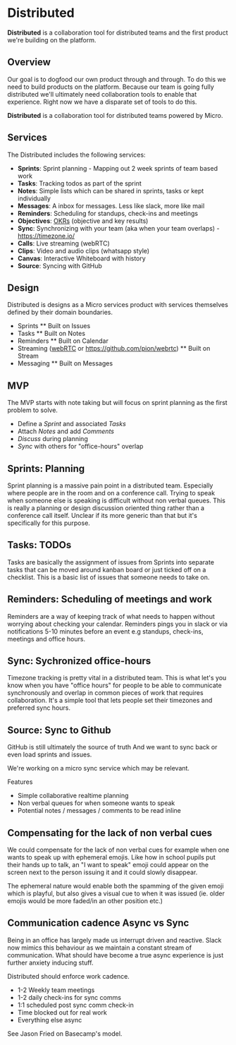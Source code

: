 # Distributed

**Distributed** is a collaboration tool for distributed teams and the first product we're building on the platform.

## Overview

Our goal is to dogfood our own product through and through. To do this we need to build products on the 
platform. Because our team is going fully distributed we'll ultimately need collaboration tools to enable 
that experience. Right now we have a disparate set of tools to do this. 

**Distributed** is a collaboration tool for distributed teams powered by Micro.

## Services

The Distributed includes the following services:

- **Sprints**: Sprint planning - Mapping out 2 week sprints of team based work
- **Tasks**: Tracking todos as part of the sprint
- **Notes**: Simple lists which can be shared in sprints, tasks or kept individually
- **Messages**: A inbox for messages. Less like slack, more like mail
- **Reminders**: Scheduling for standups, check-ins and meetings
- **Objectives**: [OKRs](https://en.wikipedia.org/wiki/OKR) (objective and key results)
- **Sync**: Synchronizing with your team (aka when your team overlaps) - https://timezone.io/
- **Calls**: Live streaming (webRTC)
- **Clips**: Video and audio clips (whatsapp style)
- **Canvas**: Interactive Whiteboard with history
- **Source**: Syncing with GitHub

## Design

Distributed is designs as a Micro services product with services themselves defined by their domain boundaries.

- Sprints
  ** Built on Issues
- Tasks
  ** Built on Notes
- Reminders
  ** Built on Calendar
- Streaming ([webRTC](https://webrtc.org/) or https://github.com/pion/webrtc)
  ** Built on Stream
- Messaging
  ** Built on Messages

## MVP

The MVP starts with note taking but will focus on sprint planning as the first problem to solve.

- Define a *Sprint* and associated *Tasks*
- Attach *Notes* and add *Comments*
- *Discuss* during planning
- *Sync* with others for "office-hours" overlap

## Sprints: Planning

Sprint planning is a massive pain point in a distributed team. Especially where people are in the room and on a conference call. 
Trying to speak when someone else is speaking is difficult without non verbal queues. This is really a planning or 
design discussion oriented thing rather than a conference call itself. Unclear if its more generic than that but it's 
specifically for this purpose.

## Tasks: TODOs

Tasks are basically the assignment of issues from Sprints into separate tasks that can be moved around kanban board or 
just ticked off on a checklist. This is a basic list of issues that someone needs to take on.

## Reminders: Scheduling of meetings and work

Reminders are a way of keeping track of what needs to happen without worrying about checking your calendar. Reminders 
pings you in slack or via notifications 5-10 minutes before an event e.g standups, check-ins, meetings and office hours.

## Sync: Sychronized office-hours

Timezone tracking is pretty vital in a distributed team. This is what let's you know when you have "office hours" for people 
to be able to communicate synchronously and overlap in common pieces of work that requires collaboration. It's a simple 
tool that lets people set their timezones and preferred sync hours.

## Source: Sync to Github

GitHub is still ultimately the source of truth 
And we want to sync back or even load sprints and issues.

We're working on a micro sync service which may be relevant. 

Features

- Simple collaborative realtime planning
- Non verbal queues for when someone wants to speak
- Potential notes / messages / comments to be read inline

## Compensating for the lack of non verbal cues

We could compensate for the lack of non verbal cues for example when one wants to speak up with ephemeral emojis.
Like how in school pupils put their hands up to talk, an "I want to speak" emoji could appear on the screen next 
to the person issuing it and it could slowly disappear.

The ephemeral nature would enable both the spamming of the given emoji which is playful, but also gives a visual 
cue to when it was issued (ie. older emojis would be more faded/in an other position etc.)

## Communication cadence Async vs Sync

Being in an office has largely made us interrupt driven and reactive. Slack now mimics this behaviour as we 
maintain a constant stream of communication. What should have become a true async experience is just further 
anxiety inducing stuff.

Distributed should enforce work cadence.

- 1-2 Weekly team meetings
- 1-2 daily check-ins for sync comms
- 1:1 scheduled post sync comm check-in
- Time blocked out for real work
- Everything else async

See Jason Fried on Basecamp's model.
